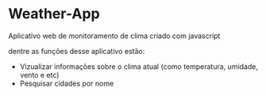 # Weather-App

Aplicativo web de monitoramento de clima criado com javascript



dentre as funções desse aplicativo estão:
* Vizualizar informações sobre o clima atual (como temperatura, umidade, vento e etc)
* Pesquisar cidades por nome
